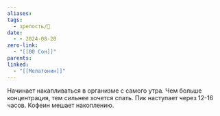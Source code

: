 ```yaml
---
aliases: 
tags:
  - зрелость/🌱
date:
  - - 2024-08-20
zero-link:
  - "[[00 Сон]]"
parents: 
linked:
  - "[[Мелатонин]]"
---
```

Начинает накапливаться в организме с самого утра. Чем больше концентрация, тем сильнее хочется спать. Пик наступает через 12-16 часов. Кофеин мешает накоплению.